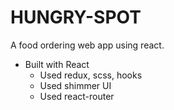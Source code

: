 # HUNGRY-SPOT
 A food ordering web app using react.
 - Built with React
    - Used redux, scss, hooks
    - Used shimmer UI
    - Used react-router